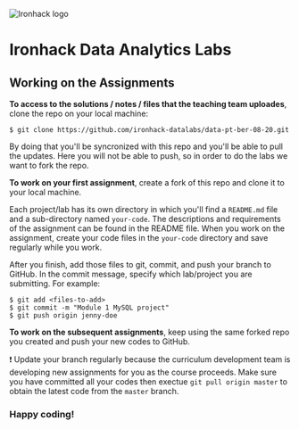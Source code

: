 ![Ironhack logo](https://i.imgur.com/1QgrNNw.png)

# Ironhack Data Analytics Labs

## Working on the Assignments

**To access to the solutions / notes / files that the teaching team uploades**, clone the repo on your local machine:

```
$ git clone https://github.com/ironhack-datalabs/data-pt-ber-08-20.git
```

By doing that you'll be syncronized with this repo and you'll be able to pull the updates. Here you will not be able to push, so in order to do the labs we want to fork the repo. 


**To work on your first assignment**, create a fork of this repo and clone it to your local machine. 


Each project/lab has its own directory in which you'll find a `README.md` file and a sub-directory named `your-code`. The descriptions and requirements of the assignment can be found in the README file. When you work on the assignment, create your code files in the `your-code` directory and save regularly while you work.

After you finish, add those files to git, commit, and push your branch to GitHub. In the commit message, specify which lab/project you are submitting. For example:

```
$ git add <files-to-add>
$ git commit -m "Module 1 MySQL project"
$ git push origin jenny-doe
```

**To work on the subsequent assignments**, keep using the same forked repo you created and push your new codes to GitHub.

:exclamation: Update your branch regularly because the curriculum development team is developing new assignments for you as the course proceeds. Make sure you have committed all your codes then exectue `git pull origin master` to obtain the latest code from the `master` branch.

### Happy coding!
